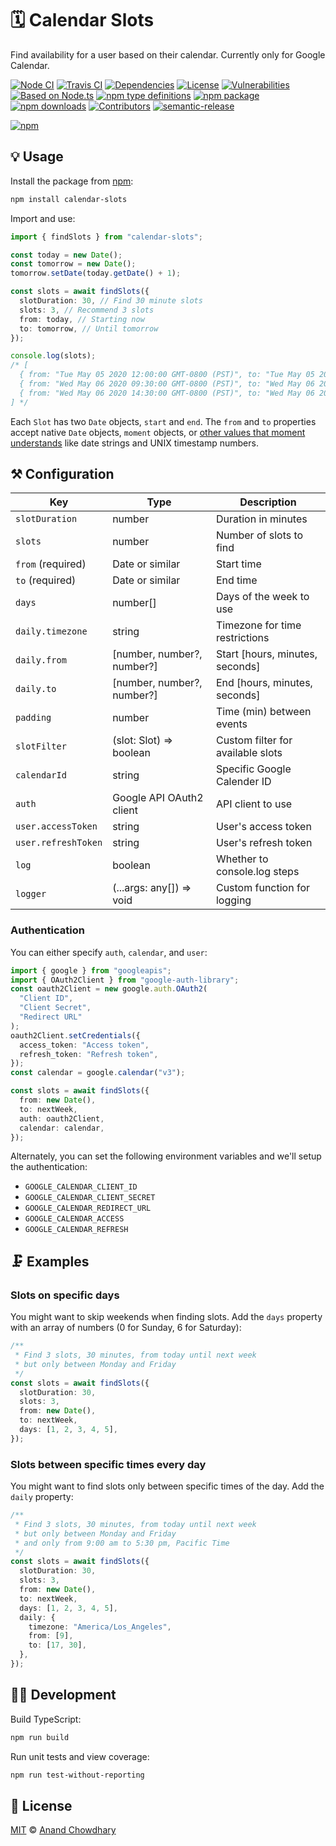 # 🗓️ Calendar Slots

Find availability for a user based on their calendar. Currently only for Google Calendar.

[![Node CI](https://img.shields.io/github/workflow/status/AnandChowdhary/calendar-slots/Node%20CI?label=GitHub%20CI&logo=github)](https://github.com/AnandChowdhary/calendar-slots/actions)
[![Travis CI](https://img.shields.io/travis/AnandChowdhary/calendar-slots?label=Travis%20CI&logo=travis%20ci&logoColor=%23fff)](https://travis-ci.org/AnandChowdhary/calendar-slots)
[![Dependencies](https://img.shields.io/librariesio/release/npm/calendar-slots)](https://libraries.io/npm/calendar-slots)
[![License](https://img.shields.io/npm/l/calendar-slots)](https://github.com/AnandChowdhary/calendar-slots/blob/master/LICENSE)
[![Vulnerabilities](https://img.shields.io/snyk/vulnerabilities/npm/calendar-slots.svg)](https://snyk.io/test/npm/calendar-slots)
[![Based on Node.ts](https://img.shields.io/badge/based%20on-node.ts-brightgreen)](https://github.com/AnandChowdhary/node.ts)
[![npm type definitions](https://img.shields.io/npm/types/calendar-slots.svg)](https://unpkg.com/browse/calendar-slots/dist/index.d.ts)
[![npm package](https://img.shields.io/npm/v/calendar-slots.svg)](https://www.npmjs.com/package/calendar-slots)
[![npm downloads](https://img.shields.io/npm/dw/calendar-slots)](https://www.npmjs.com/package/calendar-slots)
[![Contributors](https://img.shields.io/github/contributors/AnandChowdhary/calendar-slots)](https://github.com/AnandChowdhary/calendar-slots/graphs/contributors)
[![semantic-release](https://img.shields.io/badge/%20%20%F0%9F%93%A6%F0%9F%9A%80-semantic--release-e10079.svg)](https://github.com/semantic-release/semantic-release)

[![npm](https://nodei.co/npm/calendar-slots.png)](https://www.npmjs.com/package/calendar-slots)

## 💡 Usage

Install the package from [npm](https://www.npmjs.com/package/calendar-slots):

```bash
npm install calendar-slots
```

Import and use:

```ts
import { findSlots } from "calendar-slots";

const today = new Date();
const tomorrow = new Date();
tomorrow.setDate(today.getDate() + 1);

const slots = await findSlots({
  slotDuration: 30, // Find 30 minute slots
  slots: 3, // Recommend 3 slots
  from: today, // Starting now
  to: tomorrow, // Until tomorrow
});

console.log(slots);
/* [
  { from: "Tue May 05 2020 12:00:00 GMT-0800 (PST)", to: "Tue May 05 2020 12:30:00 GMT-0800 (PST)" },
  { from: "Wed May 06 2020 09:30:00 GMT-0800 (PST)", to: "Wed May 06 2020 10:00:00 GMT-0800 (PST)" },
  { from: "Wed May 06 2020 14:30:00 GMT-0800 (PST)", to: "Wed May 06 2020 15:00:00 GMT-0800 (PST)" }
] */
```

Each `Slot` has two `Date` objects, `start` and `end`. The `from` and `to` properties accept native `Date` objects, `moment` objects, or [other values that moment understands](https://momentjs.com/docs/#/parsing/string) like date strings and UNIX timestamp numbers.

## ⚒️ Configuration

| Key                 | Type                       | Description                       |
| ------------------- | -------------------------- | --------------------------------- |
| `slotDuration`      | number                     | Duration in minutes               |
| `slots`             | number                     | Number of slots to find           |
| `from` (required)   | Date or similar            | Start time                        |
| `to` (required)     | Date or similar            | End time                          |
| `days`              | number[]                   | Days of the week to use           |
| `daily.timezone`    | string                     | Timezone for time restrictions    |
| `daily.from`        | [number, number?, number?] | Start [hours, minutes, seconds]   |
| `daily.to`          | [number, number?, number?] | End [hours, minutes, seconds]     |
| `padding`           | number                     | Time (min) between events         |
| `slotFilter`        | (slot: Slot) => boolean    | Custom filter for available slots |
| `calendarId`        | string                     | Specific Google Calender ID       |
| `auth`              | Google API OAuth2 client   | API client to use                 |
| `user.accessToken`  | string                     | User's access token               |
| `user.refreshToken` | string                     | User's refresh token              |
| `log`               | boolean                    | Whether to console.log steps      |
| `logger`            | (...args: any[]) => void   | Custom function for logging       |

### Authentication

You can either specify `auth`, `calendar`, and `user`:

```ts
import { google } from "googleapis";
import { OAuth2Client } from "google-auth-library";
const oauth2Client = new google.auth.OAuth2(
  "Client ID",
  "Client Secret",
  "Redirect URL"
);
oauth2Client.setCredentials({
  access_token: "Access token",
  refresh_token: "Refresh token",
});
const calendar = google.calendar("v3");

const slots = await findSlots({
  from: new Date(),
  to: nextWeek,
  auth: oauth2Client,
  calendar: calendar,
});
```

Alternately, you can set the following environment variables and we'll setup the authentication:

- `GOOGLE_CALENDAR_CLIENT_ID`
- `GOOGLE_CALENDAR_CLIENT_SECRET`
- `GOOGLE_CALENDAR_REDIRECT_URL`
- `GOOGLE_CALENDAR_ACCESS`
- `GOOGLE_CALENDAR_REFRESH`

## 🗜️ Examples

### Slots on specific days

You might want to skip weekends when finding slots. Add the `days` property with an array of numbers (0 for Sunday, 6 for Saturday):

```ts
/**
 * Find 3 slots, 30 minutes, from today until next week
 * but only between Monday and Friday
 */
const slots = await findSlots({
  slotDuration: 30,
  slots: 3,
  from: new Date(),
  to: nextWeek,
  days: [1, 2, 3, 4, 5],
});
```

### Slots between specific times every day

You might want to find slots only between specific times of the day. Add the `daily` property:

```ts
/**
 * Find 3 slots, 30 minutes, from today until next week
 * but only between Monday and Friday
 * and only from 9:00 am to 5:30 pm, Pacific Time
 */
const slots = await findSlots({
  slotDuration: 30,
  slots: 3,
  from: new Date(),
  to: nextWeek,
  days: [1, 2, 3, 4, 5],
  daily: {
    timezone: "America/Los_Angeles",
    from: [9],
    to: [17, 30],
  },
});
```

## 👩‍💻 Development

Build TypeScript:

```bash
npm run build
```

Run unit tests and view coverage:

```bash
npm run test-without-reporting
```

## 📄 License

[MIT](./LICENSE) © [Anand Chowdhary](https://anandchowdhary.com)
